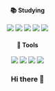 <div align="center">
  <!--<img src="https://capsule-render.vercel.app/api?type=wave&color=auto&height=300&section=header&text=capsule%20render&fontSize=90" />-->

#### :books: Studying
  <div>
    <img src="https://img.shields.io/badge/Java-007396?style=flat-square&logo=joplin&logoColor=white"/>
    <img src="https://img.shields.io/badge/javascript-F7DF1E?style=flat-square&logo=JavaScript&logoColor=white"/>
    <img src="https://img.shields.io/badge/css-F43059?style=flat-square&logo=css3&logoColor=white"/>
    <img src="https://img.shields.io/badge/SQL-4479A1?style=flat-square&logo=mysql&logoColor=white"/>
    <img src="https://img.shields.io/badge/Html-E34F26?style=flat-square&logo=html5&logoColor=white"/>
    <br />
   </div>
   
  
#### :wrench: Tools 
  <div>
    <img src="https://img.shields.io/badge/GitHub-181717?style=flat-square&logo=github&logoColor=white"/>
    <img src="https://img.shields.io/badge/visualstudiocode-007ACC?style=flat-square&logo=visualstudiocode&logoColor=white"/>
    <img src="https://img.shields.io/badge/eclipseide-2C2255?style=flat-square&logo=eclipseide&logoColor=white"/>
    <img src="https://img.shields.io/badge/intellijidea-000000?style=flat-square&logo=intellijidea&logoColor=white"/>
  </div>



### Hi there 👋

<!--
**PARKEUNGYEONG/PARKEUNGYEONG** is a ✨ _special_ ✨ repository because its `README.md` (this file) appears on your GitHub profile.

Here are some ideas to get you started:

- 🔭 I’m currently working on ...
- 🌱 I’m currently learning ...
- 👯 I’m looking to collaborate on ...
- 🤔 I’m looking for help with ...
- 💬 Ask me about ...
- 📫 How to reach me: ...
- 😄 Pronouns: ...
- ⚡ Fun fact: ...
-->
</div>
